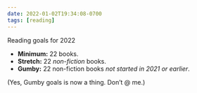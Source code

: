```yaml
---
date: 2022-01-02T19:34:08-0700
tags: [reading]
---
```


Reading goals for 2022

- **Minimum:** 22 books.
- **Stretch:** 22 *non-fiction* books.
- **Gumby:** 22 non-fiction books *not started in 2021 or earlier*.

(Yes, Gumby goals is now a thing. Don’t @ me.)
